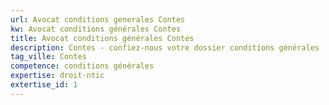 ```yaml
---
url: Avocat conditions generales Contes
kw: Avocat conditions générales Contes
title: Avocat conditions générales Contes
description: Contes - confiez-nous votre dossier conditions générales
tag_ville: Contes
competence: conditions générales
expertise: droit-ntic
extertise_id: 1
---
```

